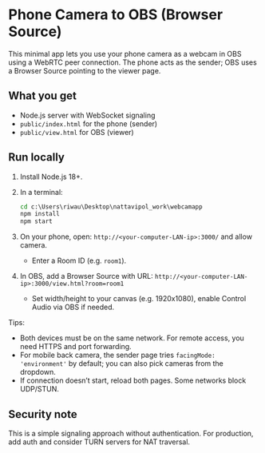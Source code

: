 # Phone Camera to OBS (Browser Source)

This minimal app lets you use your phone camera as a webcam in OBS using a WebRTC peer connection. The phone acts as the sender; OBS uses a Browser Source pointing to the viewer page.

## What you get
- Node.js server with WebSocket signaling
- `public/index.html` for the phone (sender)
- `public/view.html` for OBS (viewer)

## Run locally
1. Install Node.js 18+.
2. In a terminal:

   ```cmd
   cd c:\Users\riwau\Desktop\nattavipol_work\webcamapp
   npm install
   npm start
   ```

3. On your phone, open: `http://<your-computer-LAN-ip>:3000/` and allow camera.
   - Enter a Room ID (e.g. `room1`).
4. In OBS, add a Browser Source with URL:
   `http://<your-computer-LAN-ip>:3000/view.html?room=room1`
   - Set width/height to your canvas (e.g. 1920x1080), enable Control Audio via OBS if needed.

Tips:
- Both devices must be on the same network. For remote access, you need HTTPS and port forwarding.
- For mobile back camera, the sender page tries `facingMode: 'environment'` by default; you can also pick cameras from the dropdown.
- If connection doesn’t start, reload both pages. Some networks block UDP/STUN.

## Security note
This is a simple signaling approach without authentication. For production, add auth and consider TURN servers for NAT traversal.

